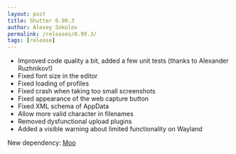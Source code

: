 ```yaml
---
layout: post
title: Shutter 0.99.3
author: Alexey Sokolov
permalink: /releases/0.99.3/
tags: [release]
---
```


* Improved code quality a bit, added a few unit tests (thanks to Alexander Ruzhnikov!)
* Fixed font size in the editor
* Fixed loading of profiles
* Fixed crash when taking too small screenshots
* Fixed appearance of the web capture button
* Fixed XML schema of AppData
* Allow more valid character in filenames
* Removed dysfunctional upload plugins
* Added a visible warning about limited functionality on Wayland

New dependency: [Moo](https://metacpan.org/pod/Moo)

